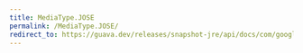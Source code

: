 ```yaml
---
title: MediaType.JOSE
permalink: /MediaType.JOSE/
redirect_to: https://guava.dev/releases/snapshot-jre/api/docs/com/google/common/net/MediaType.html#JOSE
---
```

